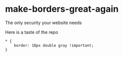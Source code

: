 # make-borders-great-again
The only security your website needs

Here is a taste of the repo 
```
* {
    border: 10px double gray !important;
}
```
